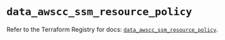 # `data_awscc_ssm_resource_policy`

Refer to the Terraform Registry for docs: [`data_awscc_ssm_resource_policy`](https://registry.terraform.io/providers/hashicorp/awscc/0.70.0/docs/data-sources/ssm_resource_policy).
